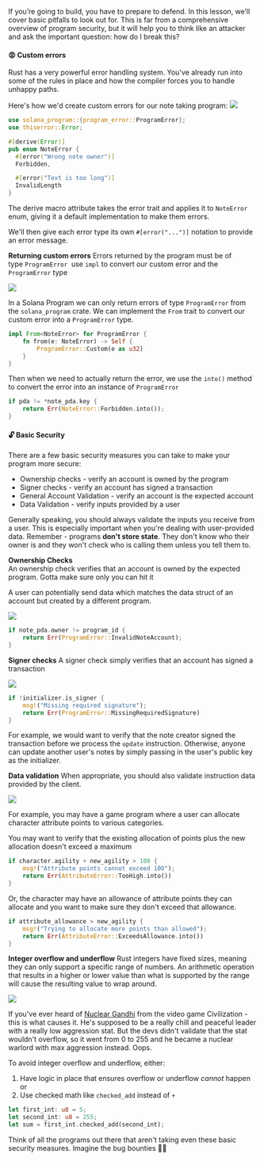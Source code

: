 If you’re going to build, you have to prepare to defend. In this lesson, we’ll cover basic pitfalls to look out for. This is far from a comprehensive overview of program security, but it will help you to think like an attacker and ask the important question: how do I break this?

#### 😡 Custom errors
Rust has a very powerful error handling system. You've already run into some of the rules in place and how the compiler forces you to handle unhappy paths. 

Here's how we'd create custom errors for our note taking program:
![](https://hackmd.io/_uploads/SJL604r4s.png)
```rs
use solana_program::{program_error::ProgramError};
use thiserror::Error;

#[derive(Error)]
pub enum NoteError {
  #[error("Wrong note owner")]
  Forbidden,

  #[error("Text is too long")]
  InvalidLength
}
```
The derive macro attribute takes the error trait and applies it to `NoteError` enum, giving it a default implementation to make them errors.

We'll then give each error type its own `#[error("...")]` notation to provide an error message. 

**Returning custom errors**
Errors returned by the program must be of type `ProgramError` 
use `impl` to convert our custom error and the `ProgramError` type

![](https://hackmd.io/_uploads/HkQ4-HSNi.png)

In a Solana Program we can only return errors of type `ProgramError` from the `solana_program` crate. We can implement the `From` trait to convert our custom error into a `ProgramError` type.

```rs
impl From<NoteError> for ProgramError {
    fn from(e: NoteError) -> Self {
        ProgramError::Custom(e as u32)
    }
}
```

Then when we need to actually return the error, we use the `into()` method to convert the error into an instance of `ProgramError`
```rs
if pda != *note_pda.key {
    return Err(NoteError::Forbidden.into());
}
```

#### 🔓 Basic Security
There are a few basic security measures you can take to make your program more secure:
- Ownership checks - verify an account is owned by the program
- Signer checks - verify an account has signed a transaction
- General Account Validation - verify an account is the expected account
- Data Validation - verify inputs provided by a user

Generally speaking, you should always validate the inputs you receive from a user. This is especially important when you're dealing with user-provided data. Remember - programs **don't store state**. They don't know who their owner is and they won't check who is calling them unless you tell them to.

**Ownership Checks**  
An ownership check verifies that an account is owned by the expected program. Gotta make sure only you can hit it

A user can potentially send data which matches the data struct of an account but created by a different program. 

![](https://hackmd.io/_uploads/HJKg7BHNj.png)
```rs
if note_pda.owner != program_id {
    return Err(ProgramError::InvalidNoteAccount);
}
```

**Signer checks**
A signer check simply verifies that an account has signed a transaction

![](https://hackmd.io/_uploads/r1WtXSBEj.png)

```rs
if !initializer.is_signer {
    msg!("Missing required signature");
    return Err(ProgramError::MissingRequiredSignature)
}
```
For example, we would want to verify that the note creator signed the transaction before we process the `update` instruction. Otherwise, anyone can update another user's notes by simply passing in the user's public key as the initializer.

**Data validation**
When appropriate, you should also validate instruction data provided by the client.

![](https://hackmd.io/_uploads/SJYRXHH4j.png)

For example, you may have a game program where a user can allocate character attribute points to various categories.

You may want to verify that the existing allocation of points plus the new allocation doesn't exceed a maximum
```rs
if character.agility + new_agility > 100 {
    msg!("Attribute points cannot exceed 100");
    return Err(AttributeError::TooHigh.into())
}
```
Or, the character may have an allowance of attribute points they can allocate and you want to make sure they don't exceed that allowance.

```rs
if attribute_allowance > new_agility {
    msg!("Trying to allocate more points than allowed");
    return Err(AttributeError::ExceedsAllowance.into())
}
```

**Integer overflow and underflow**
Rust integers have fixed sizes, meaning they can only support a specific range of numbers. An arithmetic operation that results in a higher or lower value than what is supported by the range will cause the resulting value to wrap around. 

![](https://upload.wikimedia.org/wikipedia/commons/thumb/3/3b/Nuclear_Gandhi.png/1280px-Nuclear_Gandhi.png)

If you've ever heard of [Nuclear Gandhi](https://en.wikipedia.org/wiki/Nuclear_Gandhi) from the video game Civilization - this is what causes it. He's supposed to be a really chill and peaceful leader with a really low aggression stat. But the devs didn't validate that the stat wouldn't overflow, so it went from 0 to 255 and he became a nuclear warlord with max aggression instead. Oops.

To avoid integer overflow and underflow, either:
1. Have logic in place that ensures overflow or underflow *cannot* happen or
2. Use checked math like `checked_add` instead of `+`

```rs
let first_int: u8 = 5;
let second_int: u8 = 255;
let sum = first_int.checked_add(second_int);
```

Think of all the programs out there that aren't taking even these basic security measures. Imagine the bug bounties 🥵🤑
